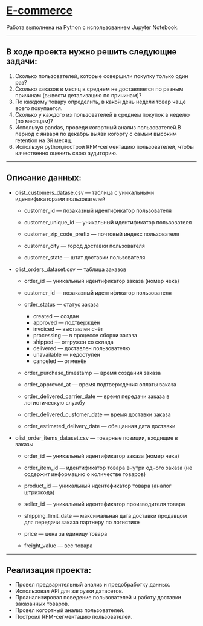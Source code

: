 # [E-commerce]('https://github.com/EugenyAstahov/E-commerce/blob/main/%D0%95-commerce.ipynb')
Работа выполнена на Python с использованием Jupyter Notebook.

---

## В ходе проекта нужно решить следующие задачи:
1. Сколько пользователей, которые совершили покупку только один раз?
2. Сколько заказов в месяц в среднем не доставляется по разным причинам (вывести детализацию по причинам)?
3. По каждому товару определить, в какой день недели товар чаще всего покупается.
4. Сколько у каждого из пользователей в среднем покупок в неделю (по месяцам)?
5. Используя pandas, проведи когортный анализ пользователей.В период с января по декабрь выяви когорту с самым высоким retention на 3й месяц.
6. Используя python,построй RFM-сегментацию пользователей, чтобы качественно оценить свою аудиторию.

--- 

## Описание данных:
- olist_customers_datase.csv — таблица с уникальными идентификаторами пользователей

  - customer_id — позаказный идентификатор пользователя

  - customer_unique_id — уникальный идентификатор пользователя

  - customer_zip_code_prefix — почтовый индекс пользователя

  - customer_city — город доставки пользователя

  - customer_state — штат доставки пользователя

- olist_orders_dataset.csv — таблица заказов

  - order_id — уникальный идентификатор заказа (номер чека)

  - customer_id — позаказный идентификатор пользователя

  - order_status — статус заказа

    - created — создан
    - approved — подтверждён
    - invoiced — выставлен счёт
    - processing — в процессе сборки заказа
    - shipped — отгружен со склада
    - delivered — доставлен пользователю
    - unavailable — недоступен
    - canceled — отменён
  - order_purchase_timestamp — время создания заказа

  - order_approved_at — время подтверждения оплаты заказа

  - order_delivered_carrier_date — время передачи заказа в логистическую службу

  - order_delivered_customer_date — время доставки заказа

  - order_estimated_delivery_date — обещанная дата доставки

- olist_order_items_dataset.csv — товарные позиции, входящие в заказы

  - order_id — уникальный идентификатор заказа (номер чека)

  - order_item_id — идентификатор товара внутри одного заказа (не содержит информацию о количестве товаров)

  - product_id — уникальный идентефикатор товара (аналог штрихкода)

  - seller_id — уникальный идентефикатор производителя товара

  - shipping_limit_date — максимальная дата доставки продавцом для передачи заказа партнеру по логистике

  - price — цена за единицу товара

  - freight_value — вес товара

---

## Реализация проекта:
- Провел предварительный анализ и предобработку данных.
- Использовал API для загрузки датасетов.
- Проанализировал поведение пользователей и работу доставки заказанных товаров.
- Провел когортный анализ пользователей.
- Построил RFM-сегментацию пользователей.
